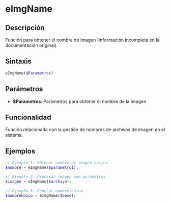 # eImgName

## Descripción
Función para obtener el nombre de imagen (información incompleta en la documentación original).

## Sintaxis
```php
eImgName($Parametros)
```

## Parámetros
- **$Parametros**: Parámetros para obtener el nombre de la imagen

## Funcionalidad
Función relacionada con la gestión de nombres de archivos de imagen en el sistema.

## Ejemplos
```php
// Ejemplo 1: Obtener nombre de imagen básico
$nombre = eImgName($parametro1);

// Ejemplo 2: Procesar imagen con parámetros
$imagen = eImgName($archivo);

// Ejemplo 3: Generar nombre único
$nombreUnico = eImgName($base);
```